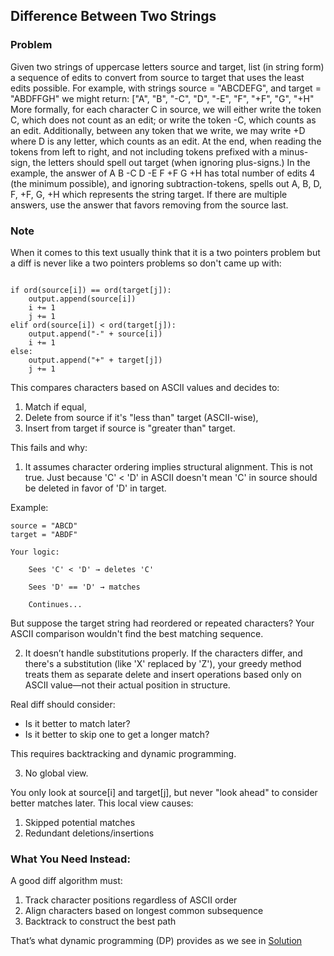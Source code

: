 ## Difference Between Two Strings
### Problem
Given two strings of uppercase letters source and target, list (in string form) a sequence of edits to convert from source to target that uses the least edits possible.
For example, with strings source = "ABCDEFG", and target = "ABDFFGH" we might return: ["A", "B", "-C", "D", "-E", "F", "+F", "G", "+H"
More formally, for each character C in source, we will either write the token C, which does not count as an edit; or write the token -C, which counts as an edit.
Additionally, between any token that we write, we may write +D where D is any letter, which counts as an edit.
At the end, when reading the tokens from left to right, and not including tokens prefixed with a minus-sign, the letters should spell out target (when ignoring plus-signs.)
In the example, the answer of A B -C D -E F +F G +H has total number of edits 4 (the minimum possible), and ignoring subtraction-tokens, spells out A, B, D, F, +F, G, +H which represents the string target.
If there are multiple answers, use the answer that favors removing from the source last.

### Note
When it comes to this text usually think that it is a two pointers problem but a diff is never like a two pointers problems so don't came up
with:

```

if ord(source[i]) == ord(target[j]):
    output.append(source[i])
    i += 1
    j += 1
elif ord(source[i]) < ord(target[j]):
    output.append("-" + source[i])
    i += 1
else:
    output.append("+" + target[j])
    j += 1
```

This compares characters based on ASCII values and decides to:

1. Match if equal,
2. Delete from source if it's "less than" target (ASCII-wise),
3. Insert from target if source is "greater than" target.


This fails and why:
1. It assumes character ordering implies structural alignment.
This is not true. Just because 'C' < 'D' in ASCII doesn't mean 'C' in source should be deleted in favor of 'D' in target.

Example:
```
source = "ABCD"
target = "ABDF"

Your logic:

    Sees 'C' < 'D' → deletes 'C'

    Sees 'D' == 'D' → matches

    Continues...
```
But suppose the target string had reordered or repeated characters? Your ASCII comparison wouldn't find the best matching sequence.

2. It doesn’t handle substitutions properly.
If the characters differ, and there's a substitution (like 'X' replaced by 'Z'), your greedy method treats them as separate delete and insert operations based only on ASCII value—not their actual position in structure.

Real diff should consider:

- Is it better to match later?
- Is it better to skip one to get a longer match?
  
This requires backtracking and dynamic programming.

3. No global view.

You only look at source[i] and target[j], but never "look ahead" to consider better matches later. This local view causes:
1. Skipped potential matches
2. Redundant deletions/insertions

### What You Need Instead:

A good diff algorithm must:

1. Track character positions regardless of ASCII order
2. Align characters based on longest common subsequence
3. Backtrack to construct the best path

That’s what dynamic programming (DP) provides as we see in [Solution](./longest_common_subsequence.py)

